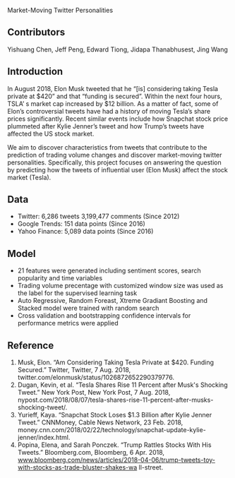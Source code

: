 Market-Moving Twitter Personalities

## Contributors
Yishuang Chen, Jeff Peng, Edward Tiong, Jidapa Thanabhusest, Jing Wang

## Introduction

In August 2018, Elon Musk tweeted that he “[is] considering taking Tesla private at $420” and that “funding is secured”. Within the next four hours, TSLA’ s market cap increased by $12 billion. As a matter of fact, some of Elon’s controversial tweets have had a history of moving Tesla’s share prices significantly. Recent similar events include how Snapchat stock price plummeted after Kylie Jenner’s tweet and how Trump’s tweets have affected the US stock market. 

We aim to discover characteristics from tweets that contribute to the prediction of trading volume changes and discover market-moving twitter personalities. Specifically, this project focuses on answering the question by predicting how the tweets of influential user (Elon Musk) affect the stock market (Tesla).

## Data
- Twitter: 6,286 tweets 3,199,477 comments (Since 2012)
- Google Trends: 151 data points (Since 2016)
- Yahoo Finance: 5,089 data points (Since 2016)

## Model
* 21 features were generated including sentiment scores, search popularity and time variables  
* Trading volume precentage with customized window size was used as the label for the supervised learning task 
* Auto Regressive, Random Foreast, Xtreme Gradiant Boosting and Stacked model were trained with random search
* Cross validation and bootstrapping confidence intervals for performance metrics were applied 

## Reference
1. Musk, Elon. “Am Considering Taking Tesla Private at $420. Funding Secured.” Twitter, Twitter, 7 Aug. 2018, twitter.com/elonmusk/status/1026872652290379776.
2. Dugan, Kevin, et al. “Tesla Shares Rise 11 Percent after Musk's Shocking Tweet.” New York Post, New York Post, 7 Aug. 2018, nypost.com/2018/08/07/tesla-shares-rise-11-percent-after-musks-shocking-tweet/.
3. Yurieff, Kaya. “Snapchat Stock Loses $1.3 Billion after Kylie Jenner Tweet.” CNNMoney, Cable News Network, 23 Feb. 2018, money.cnn.com/2018/02/22/technology/snapchat-update-kylie-jenner/index.html.
4. Popina, Elena, and Sarah Ponczek. “Trump Rattles Stocks With His Tweets.” Bloomberg.com, Bloomberg, 6 Apr. 2018, www.bloomberg.com/news/articles/2018-04-06/trump-tweets-toy-with-stocks-as-trade-bluster-shakes-wa ll-street.
